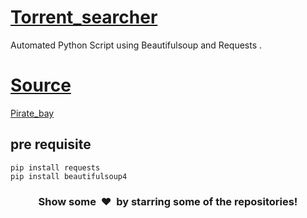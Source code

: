 # [Torrent_searcher](https://github.com/rajpranesh/Torrent_searcher)

 
Automated Python Script using Beautifulsoup and Requests .

# [Source](https://github.com/rajpranesh/Torrent_searcher)
[Pirate_bay](https://thepiratebay10.org/)


## pre requisite
```
pip install requests 
pip install beautifulsoup4
``` 



<h3 align="center">Show some &nbsp;❤️&nbsp; by starring some of the repositories!</h3>
